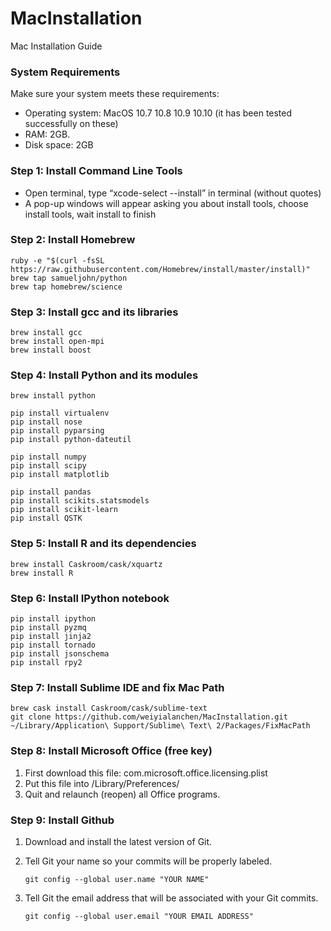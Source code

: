 # MacInstallation
Mac Installation Guide

### System Requirements
Make sure your system meets these requirements:
  - Operating system: MacOS 10.7 10.8 10.9 10.10 (it has been tested successfully on these)
  - RAM: 2GB.
  - Disk space: 2GB

### Step 1: Install Command Line Tools
  - Open terminal, type “xcode-select --install” in terminal (without quotes)
  - A pop-up windows will appear asking you about install tools, choose install tools, wait install to finish
  
### Step 2: Install Homebrew

  ```
  ruby -e "$(curl -fsSL https://raw.githubusercontent.com/Homebrew/install/master/install)"
  brew tap samueljohn/python
  brew tap homebrew/science
  ```

### Step 3: Install gcc and its libraries

  ```
  brew install gcc
  brew install open-mpi
  brew install boost
  ```

### Step 4: Install Python and its modules
    
  ```
  brew install python
  
  pip install virtualenv
  pip install nose
  pip install pyparsing
  pip install python-dateutil
  
  pip install numpy
  pip install scipy
  pip install matplotlib
  
  pip install pandas
  pip install scikits.statsmodels
  pip install scikit-learn
  pip install QSTK
  ```

### Step 5: Install R and its dependencies

  ```
  brew install Caskroom/cask/xquartz
  brew install R
  ```

### Step 6: Install IPython notebook

  ```
  pip install ipython
  pip install pyzmq
  pip install jinja2
  pip install tornado
  pip install jsonschema
  pip install rpy2
  ```
  
### Step 7: Install Sublime IDE and fix Mac Path

  ```
  brew cask install Caskroom/cask/sublime-text
  git clone https://github.com/weiyialanchen/MacInstallation.git ~/Library/Application\ Support/Sublime\ Text\ 2/Packages/FixMacPath
  ```

### Step 8: Install Microsoft Office (free key)

  1. First download this file: com.microsoft.office.licensing.plist
  2. Put this file into /Library/Preferences/
  3. Quit and relaunch (reopen) all Office programs.

### Step 9: Install Github

  1. Download and install the latest version of Git.
  2. Tell Git your name so your commits will be properly labeled.
  
     ``` 
     git config --global user.name "YOUR NAME" 
     ```
     
  3. Tell Git the email address that will be associated with your Git commits.
  
     ```
     git config --global user.email "YOUR EMAIL ADDRESS"
     ```
     
